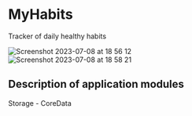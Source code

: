 # MyHabits

Tracker of daily healthy habits

![Screenshot 2023-07-08 at 18 56 12](https://github.com/S0koloff/MyHabits/assets/110035328/a9953a87-9818-4544-8ce7-8d31fe167bbc)
![Screenshot 2023-07-08 at 18 58 21](https://github.com/S0koloff/MyHabits/assets/110035328/98a44bb0-d31d-435c-a9a2-cc36f2b484d9)

## Description of application modules

Storage - CoreData
